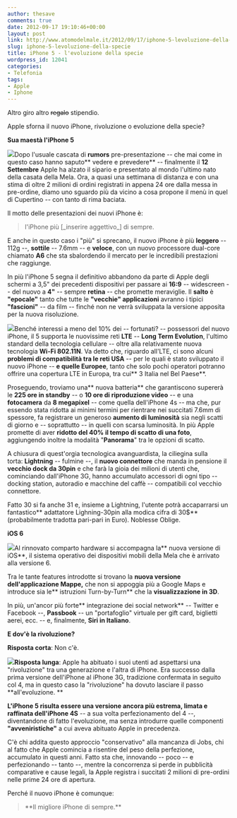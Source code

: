 ```yaml
---
author: thesave
comments: true
date: 2012-09-17 19:10:46+00:00
layout: post
link: http://www.atomodelmale.it/2012/09/17/iphone-5-levoluzione-della-specie/
slug: iphone-5-levoluzione-della-specie
title: iPhone 5 - l'evoluzione della specie
wordpress_id: 12041
categories:
- Telefonia
tags:
- Apple
- Iphone
---
```


Altro giro altro <del>regalo</del> stipendio.

Apple sforna il nuovo iPhone, rivoluzione o evoluzione della specie?

**Sua maestà l'iPhone 5**

![](http://www.atomodelmale.it/wp-content/uploads/2012/09/iPhone54-144x300.jpg)Dopo l'usuale cascata di **rumors** pre-presentazione -- che mai come in questo caso hanno saputo** vedere e prevedere** -- finalmente il **12 Settembre** Apple ha alzato il sipario e presentato al mondo l'ultimo nato della casata della Mela. Ora, a quasi una settimana di distanza e con una stima di oltre 2 milioni di ordini registrati in appena 24 ore dalla messa in pre-ordine, diamo uno sguardo più da vicino a cosa propone il menù in quel di Cupertino -- con tanto di rima baciata.

Il motto delle presentazioni dei nuovi iPhone è:


<blockquote>l'iPhone più [_inserire aggettivo_] di sempre.</blockquote>


E anche in questo caso i "più" si sprecano, il nuovo iPhone è più **leggero** -- 112g --, **sottile** -- 7.6mm -- e **veloce**, con un nuovo processore dual-core chiamato **A6** che sta sbalordendo il mercato per le incredibili prestazioni che raggiunge.

In più l'iPhone 5 segna il definitivo abbandono da parte di Apple degli schermi a 3,5" dei precedenti dispositivi per passare ai **16:9** -- widescreen -- del nuovo a **4"** -- sempre **retina** -- che promette meraviglie. Il **salto** è **"epocale"** tanto che tutte le **"vecchie" applicazioni** avranno i tipici **"fascioni"** -- da film -- finché non ne verrà sviluppata la versione apposita per la nuova risoluzione.

![](http://www.atomodelmale.it/wp-content/uploads/2012/09/iPhone57.jpg)Benché interessi a meno del 10% dei -- fortunati? -- possessori del nuovo iPhone, il 5 supporta le nuovissime reti **LTE** -- **Long Term Evolution**, l'ultimo standard della tecnologia cellulare -- oltre alla relativamente nuova tecnologia **Wi-Fi 802.11N**. Va detto che, riguardo all'LTE, ci sono alcuni **problemi di compatibilità tra le reti USA** -- per le quali è stato sviluppato il nuovo iPhone -- **e quelle Europee**, tanto che solo pochi operatori potranno offrire una copertura LTE in Europa, tra cui** 3 Italia nel Bel Paese**.

Proseguendo, troviamo una** nuova batteria** che garantiscono supererà le **225 ore in standby** -- o **10 ore di riproduzione video** -- e una **fotocamera** da **8 megapixel** -- come quella dell'iPhone 4s -- ma che, pur essendo stata ridotta ai minimi termini per rientrare nei succitati 7.6mm di spessore, fa registrare un generoso **aumento di luminosità** sia negli scatti di giorno e -- soprattutto -- in quelli con scarsa luminosità. In più Apple promette di aver **ridotto del 40% il tempo di scatto di una foto**, aggiungendo inoltre la modalità "**Panorama**" tra le opzioni di scatto.

A chiusura di quest'orgia tecnologica avanguardista, la ciliegina sulla torta: **Lightning** -- fulmine --, il **nuovo connettore** che manda in pensione il **vecchio dock da 30pin** e che farà la gioia dei milioni di utenti che, cominciando dall'iPhone 3G, hanno accumulato accessori di ogni tipo -- docking station, autoradio e macchine del caffè -- compatibili col vecchio connettore.

Fatto 30 si fa anche 31 e, insieme a Lightning, l'utente potrà accaparrarsi un fantastico** adattatore Lighning-30pin alla modica cifra di 30$** (probabilmente tradotta pari-pari in Euro). Noblesse Oblige.

**iOS 6**

![](http://www.atomodelmale.it/wp-content/uploads/2012/09/iPhone56-247x300.jpg)Al rinnovato comparto hardware si accompagna la** nuova versione di iOS**, il sistema operativo dei dispositivi mobili della Mela che è arrivato alla versione 6.

Tra le tante features introdotte si trovano la **nuova versione dell'applicazione Mappe,** che non si appoggia più a Google Maps e introduce sia le** istruzioni Turn-by-Turn** che la **visualizzazione in 3D**.

In più, un'ancor più forte** integrazione dei social network** -- Twitter e Facebook --, **Passbook** -- un "portafoglio" virtuale per gift card, biglietti aerei, ecc. -- e, finalmente, **Siri in Italiano**.

**E dov'è la rivoluzione?**

**Risposta corta**: Non c'è.

**![](http://www.atomodelmale.it/wp-content/uploads/2012/09/iPhone52-300x188.png)Risposta lunga**: Apple ha abituato i suoi utenti ad aspettarsi una "rivoluzione" tra una generazione e l'altra di iPhone. Era successo dalla prima versione dell'iPhone al iPhone 3G, tradizione confermata in seguito col 4, ma in questo caso la "rivoluzione" ha dovuto lasciare il passo **all'evoluzione. **

****L'iPhone 5 risulta essere una** versione ancora più estrema, limata e raffinata dell'iPhone 4S** -- a sua volta perfezionamento del 4 --, diventandone di fatto l'evoluzione, ma senza introdurre quelle componenti **"avveniristiche"** a cui aveva abituato Apple in precedenza.

C'è chi addita questo approccio "conservativo" alla mancanza di Jobs, chi al fatto che Apple comincia a risentire del peso della perfezione, accumulato in questi anni. Fatto sta che, innovando -- poco -- e perfezionando -- tanto --, mentre la concorrenza si perde in pubblicità comparative e cause legali, la Apple registra i succitati 2 milioni di pre-ordini nelle prime 24 ore di apertura.

Perché il nuovo iPhone è comunque:


<blockquote>**Il migliore iPhone di sempre.**</blockquote>

